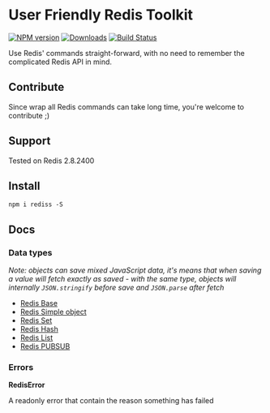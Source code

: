 # **User Friendly Redis Toolkit**

[![NPM version][npm-image]][npm-url] [![Downloads][downloads-image]][npm-url] [![Build Status][travis-image]][travis-url] 
<!--[![Coveralls Status][coveralls-image]][coveralls-url] -->
<!--[![OpenCollective Backers][backer-badge]][backer-url] [![OpenCollective Sponsors][sponsor-badge]][sponsor-url] -->

Use Redis' commands straight-forward, with no need to remember the complicated Redis API in mind.

## Contribute

Since wrap all Redis commands can take long time, you're welcome to contribute ;)

## Support

Tested on Redis 2.8.2400

## Install 

`npm i rediss -S`

## Docs 

### **Data types**

_Note: objects can save mixed JavaScript data, it's means that when saving a value will fetch exactly as saved - with the same type, 
objects will internally `JSON.stringify` before save and `JSON.parse` after fetch_

* [Redis Base](docs/redisBase.md)
* [Redis Simple object](docs/redisSimpleObject.md)
* [Redis Set](docs/redisSet.md)
* [Redis Hash](docs/redisHash.md)
* [Redis List](docs/redisList.md)
* [Redis PUBSUB](docs/redisPubsub.md)

### **Errors**

**RedisError**

A readonly error that contain the reason something has failed

[downloads-image]: https://img.shields.io/npm/dm/rediss.svg
[npm-url]: https://www.npmjs.com/package/rediss
[npm-image]: https://img.shields.io/npm/v/rediss.svg

[travis-url]: https://travis-ci.org/shlomisas/rediss
[travis-image]: https://img.shields.io/travis/shlomisas/rediss/master.svg